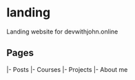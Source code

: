 # landing
Landing website for devwithjohn.online

## Pages
|- Posts
|- Courses
|- Projects
|- About me